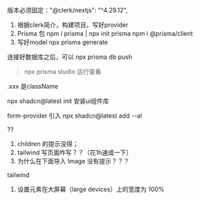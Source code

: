 版本必须固定："@clerk/nextjs": "^4.29.12",

1. 根据clerk简介，构建项目，写好provider
2. Prisma 包 npm i prisma | npx init prisma
npm i @prisma/client
3. 写好model npx prisma generate

<!-- 数据库连接 -->
连接好数据库之后，可以
npx prisma db push
> npx prisma studio
运行查看

<!-- 登录/注册页面逻辑 -->
.xxx 是className

 npx shadcn@latest init
 安装ui组件库

form-provider 引入
npx shadcn@latest add --al

??
1. children 的提示没得；
2. tailwind 写页面咋写？？（花1h速成一下）
3. 为什么在下面导入 Image 没有提示？？？





tailwind
1. 设置元素在大屏幕（large devices）上的宽度为 100%